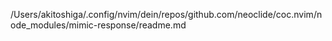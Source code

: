 /Users/akitoshiga/.config/nvim/dein/repos/github.com/neoclide/coc.nvim/node_modules/mimic-response/readme.md